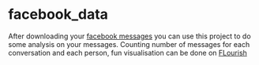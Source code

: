 # facebook_data

After downloading your [facebook messages](https://www.facebook.com/help/677912386869109/) you can use this project to do some analysis on your messages.
Counting number of messages for each conversation and each person, fun visualisation can be done on [FLourish](https://app.flourish.studio)
